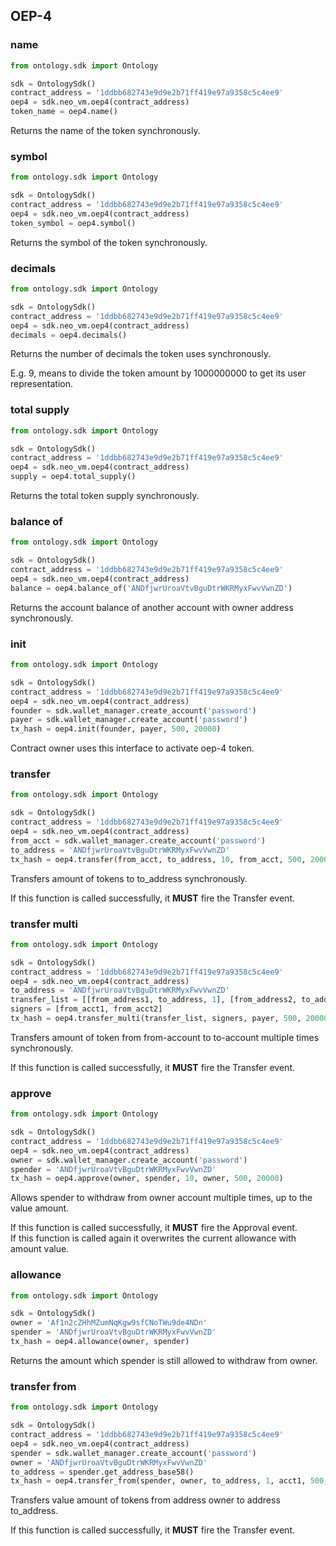 ## OEP-4

### name

```python
from ontology.sdk import Ontology

sdk = OntologySdk()
contract_address = '1ddbb682743e9d9e2b71ff419e97a9358c5c4ee9'
oep4 = sdk.neo_vm.oep4(contract_address)
token_name = oep4.name()
```

Returns the name of the token synchronously.

### symbol

```python
from ontology.sdk import Ontology

sdk = OntologySdk()
contract_address = '1ddbb682743e9d9e2b71ff419e97a9358c5c4ee9'
oep4 = sdk.neo_vm.oep4(contract_address)
token_symbol = oep4.symbol()
```

Returns the symbol of the token synchronously.

### decimals

```python
from ontology.sdk import Ontology

sdk = OntologySdk()
contract_address = '1ddbb682743e9d9e2b71ff419e97a9358c5c4ee9'
oep4 = sdk.neo_vm.oep4(contract_address)
decimals = oep4.decimals()
```

Returns the number of decimals the token uses synchronously.

<aside class="success">
E.g. 9, means to divide the token amount by 1000000000 to get its user representation.
</aside>

### total supply

```python
from ontology.sdk import Ontology

sdk = OntologySdk()
contract_address = '1ddbb682743e9d9e2b71ff419e97a9358c5c4ee9'
oep4 = sdk.neo_vm.oep4(contract_address)
supply = oep4.total_supply()
```

Returns the total token supply synchronously.

### balance of

```python
from ontology.sdk import Ontology

sdk = OntologySdk()
contract_address = '1ddbb682743e9d9e2b71ff419e97a9358c5c4ee9'
oep4 = sdk.neo_vm.oep4(contract_address)
balance = oep4.balance_of('ANDfjwrUroaVtvBguDtrWKRMyxFwvVwnZD')
```

Returns the account balance of another account with owner address synchronously.

### init

```python
from ontology.sdk import Ontology

sdk = OntologySdk()
contract_address = '1ddbb682743e9d9e2b71ff419e97a9358c5c4ee9'
oep4 = sdk.neo_vm.oep4(contract_address)
founder = sdk.wallet_manager.create_account('password')
payer = sdk.wallet_manager.create_account('password')
tx_hash = oep4.init(founder, payer, 500, 20000)
```

Contract owner uses this interface to activate oep-4 token.

### transfer

```python
from ontology.sdk import Ontology

sdk = OntologySdk()
contract_address = '1ddbb682743e9d9e2b71ff419e97a9358c5c4ee9'
oep4 = sdk.neo_vm.oep4(contract_address)
from_acct = sdk.wallet_manager.create_account('password')
to_address = 'ANDfjwrUroaVtvBguDtrWKRMyxFwvVwnZD'
tx_hash = oep4.transfer(from_acct, to_address, 10, from_acct, 500, 20000)
```

Transfers amount of tokens to to_address synchronously.

<aside class="success">
If this function is called successfully, it  <strong>MUST</strong> fire the Transfer event.
</aside>

### transfer multi

```python
from ontology.sdk import Ontology

sdk = OntologySdk()
contract_address = '1ddbb682743e9d9e2b71ff419e97a9358c5c4ee9'
oep4 = sdk.neo_vm.oep4(contract_address)
to_address = 'ANDfjwrUroaVtvBguDtrWKRMyxFwvVwnZD'
transfer_list = [[from_address1, to_address, 1], [from_address2, to_address, 1]]
signers = [from_acct1, from_acct2]
tx_hash = oep4.transfer_multi(transfer_list, signers, payer, 500, 20000)
```

Transfers amount of token from from-account to to-account multiple times synchronously.

<aside class="success">
If this function is called successfully, it  <strong>MUST</strong> fire the Transfer event.
</aside>

### approve

```python
from ontology.sdk import Ontology

sdk = OntologySdk()
contract_address = '1ddbb682743e9d9e2b71ff419e97a9358c5c4ee9'
oep4 = sdk.neo_vm.oep4(contract_address)
owner = sdk.wallet_manager.create_account('password')
spender = 'ANDfjwrUroaVtvBguDtrWKRMyxFwvVwnZD'
tx_hash = oep4.approve(owner, spender, 10, owner, 500, 20000)
```

Allows spender to withdraw from owner account multiple times, up to the value amount.

<aside class="success">
If this function is called successfully, it  <strong>MUST</strong> fire the Approval event.
</aside>

<aside class="notice">
If this function is called again it overwrites the current allowance with amount value.
</aside>

### allowance

```python
from ontology.sdk import Ontology

sdk = OntologySdk()
owner = 'Af1n2cZHhMZumNqKgw9sfCNoTWu9de4NDn'
spender = 'ANDfjwrUroaVtvBguDtrWKRMyxFwvVwnZD'
tx_hash = oep4.allowance(owner, spender)
```

Returns the amount which spender is still allowed to withdraw from owner.

### transfer from

```python
from ontology.sdk import Ontology

sdk = OntologySdk()
contract_address = '1ddbb682743e9d9e2b71ff419e97a9358c5c4ee9'
oep4 = sdk.neo_vm.oep4(contract_address)
spender = sdk.wallet_manager.create_account('password')
owner = 'ANDfjwrUroaVtvBguDtrWKRMyxFwvVwnZD'
to_address = spender.get_address_base58()
tx_hash = oep4.transfer_from(spender, owner, to_address, 1, acct1, 500, 20000)
```

Transfers value amount of tokens from address owner to address to_address.

<aside class="success">
If this function is called successfully, it  <strong>MUST</strong> fire the Transfer event.
</aside>

